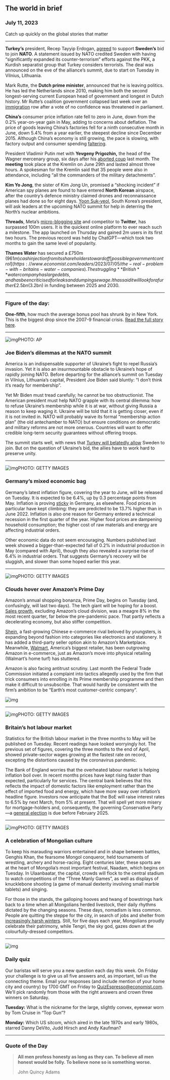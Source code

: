 ## The world in brief

### July 11, 2023

Catch up quickly on the global stories that matter



------



**Turkey’s** president, Recep Tayyip Erdogan, [agreed](https://www.economist.com/europe/2023/07/10/turkey-agrees-to-swedens-nato-membership-as-leaders-gather-in-vilnius) to support **Sweden’s** bid to join **NATO**. A statement issued by NATO credited Sweden with having “significantly expanded its counter-terrorism” efforts against the PKK, a Kurdish separatist group that Turkey considers terrorists. The deal was announced on the eve of the alliance’s summit, due to start on Tuesday in Vilnius, Lithuania.

Mark Rutte, the **Dutch prime minister**, announced that he is leaving politics. He has led the Netherlands since 2010, making him both the second longest-serving current European head of government and longest in Dutch history. Mr Rutte’s coalition government collapsed last week over an [immigration](https://www.economist.com/graphic-detail/2023/06/20/perilous-migrant-crossings-of-the-mediterranean-are-rising) row after a vote of no confidence was threatened in parliament.

**China’s** consumer price inflation rate fell to zero in June, down from the 0.2% year-on-year gain in May, adding to concerns about deflation. The price of goods leaving China’s factories fell for a ninth consecutive month in June, down 5.4% from a year earlier, the steepest decline since December 2015. Although China’s economy is still growing, the pace is slowing, with factory output and consumer spending [faltering](https://www.economist.com/finance-and-economics/2023/06/18/chinas-economy-is-on-course-for-a-double-dip).

President Vladimir Putin met with **Yevgeny Prigozhin,** the head of the Wagner mercenary group, six days after his [aborted coup](https://www.economist.com/leaders/2023/06/29/the-humbling-of-vladimir-putin) last month. The **meeting** took place at the Kremlin on June 29th and lasted almost three hours. A spokesman for the Kremlin said that 35 people were also in attendance, including “all the commanders of the military detachments”.

**Kim Yo Jong**, the sister of Kim Jong Un, promised a “shocking incident” if American spy planes are found to have entered **North Korean** airspace, after the country’s defence ministry claimed drones and reconnaissance planes had done so for eight days. [Yoon Suk-yeol](https://www.economist.com/asia/2023/01/19/why-south-korea-is-talking-about-getting-its-own-nukes), South Korea’s president, will ask leaders at the upcoming NATO summit for help in deterring the North’s nuclear ambitions.

**Threads**, Meta’s [micro-blogging site](https://www.economist.com/business/2023/07/06/a-lego-lovers-guide-to-preparing-for-the-ai-age) and competitor to **Twitter**, has surpassed 100m users. It is the quickest online platform to ever reach such a milestone. The app launched on Thursday and gained 2m users in its first two hours. The previous record was held by ChatGPT—which took two months to gain the same level of popularity.

**Thames Water** has secured a £750m ($961m) cash injection from its shareholders to ward off [possible government control](https://www.economist.com/leaders/2023/07/05/the-real-problem-with-britains-water-companies). The struggling **British** water company has large debts, and has been criticised for leaks and dumping sewage. It has said it will look for a further £2.5bn ($3.2bn) in funding between 2025 and 2030.



------



### Figure of the day: 

**One-fifth**, how much the average bonus pool has shrunk by in New York. This is the biggest drop since the 2007-9 financial crisis. [Read the full story here](https://www.economist.com/finance-and-economics/2023/07/06/how-far-will-wall-street-job-losses-go).



------



![img](https://niceboy.online/insight/public/Espresso/PHOTOS/20230715_dap307.jpg)PHOTO: AP

### Joe Biden’s dilemmas at the NATO summit

America is an indispensable supporter of Ukraine’s fight to repel Russia’s invasion. Yet it is also an insurmountable obstacle to Ukraine’s hope of rapidly joining NATO. Before departing for the alliance’s summit on Tuesday in Vilnius, Lithuania’s capital, President Joe Biden said bluntly: “I don’t think it’s ready for membership”.

Yet Mr Biden must tread carefully; he cannot be too obstructionist. The American president must help NATO grapple with its central dilemma: how to refuse Ukraine’s membership while it is at war, without giving Russia a reason to keep waging it. Ukraine will be told that it is getting closer, even if it is not invited in. NATO will probably waive its formal “membership action plan” (the old antechamber to NATO) but ensure conditions on democratic and military reforms are not more onerous. Countries will want to offer credible long-term security guarantees without offering troops.

The summit starts well, with news that [Turkey will belatedly allow](https://www.economist.com/europe/2023/07/10/turkey-agrees-to-swedens-nato-membership-as-leaders-gather-in-vilnius) Sweden to join. But on the question of Ukraine’s bid, the allies have to work hard to preserve unity.



------



![img](https://niceboy.online/insight/public/Espresso/PHOTOS/20230715_dap308.jpg)PHOTO: GETTY IMAGES

### Germany’s mixed economic bag

Germany’s latest inflation figure, covering the year to June, will be released on Tuesday. It is expected to be 6.4%, up by 0.3 percentage points from May. Inflation is proving [sticky](https://www.economist.com/briefing/2023/06/21/inflation-is-as-corrosive-to-investing-as-it-is-to-the-real-economy) in Germany, as elsewhere. Food prices in particular have kept climbing: they are predicted to be 13.7% higher than in June 2022. Inflation is also one reason for Germany entered a technical recession in the first quarter of the year. Higher food prices are dampening household consumption; the higher cost of raw materials and energy are affecting industrial orders.

Other economic data do not seem encouraging. Numbers published last week showed a bigger-than-expected fall of 0.2% in industrial production in May (compared with April), though they also revealed a surprise rise of 6.4% in industrial orders. That suggests Germany’s recovery will be sluggish, and slower than some hoped earlier this year.



------



![img](https://niceboy.online/insight/public/Espresso/PHOTOS/20230715_dap303.jpg)PHOTO: GETTY IMAGES

### Clouds hover over Amazon’s Prime Day

Amazon’s annual shopping bonanza, Prime Day, begins on Tuesday (and, confusingly, will last two days). The tech giant will be hoping for a boost. [Sales growth](https://www.economist.com/business/2023/01/26/can-amazon-deliver-again), excluding Amazon’s cloud division, was a meagre 8% in the most recent quarter, far below the pre-pandemic pace. That partly reflects a decelerating economy, but also stiffer competition.

[Shein](https://www.economist.com/business/shein-exemplifies-a-new-style-of-chinese-multinational/21805217), a fast-growing Chinese e-commerce rival beloved by youngsters, is expanding beyond fashion into categories like electronics and stationery. It has added a third-party seller option akin to Amazon’s Marketplace. Meanwhile, [Walmart](https://www.economist.com/business/2023/05/02/the-business-trend-that-unites-walmart-and-tiffany-and-co), America’s biggest retailer, has been outgrowing Amazon in e-commerce, just as Amazon’s move into physical retailing (Walmart’s home turf) has stuttered.

Amazon is also facing antitrust scrutiny. Last month the Federal Trade Commission initiated a complaint into tactics allegedly used by the firm that trick consumers into enrolling in its Prime membership programme and then make it difficult to unsubscribe. That would hardly be consistent with the firm’s ambition to be “Earth’s most customer-centric company”.

![img](https://niceboy.online/insight/public/Espresso/PHOTOS/20230715_DAC801.jpg)



------



![img](https://niceboy.online/insight/public/Espresso/PHOTOS/20230715_dap306.jpg)PHOTO: GETTY IMAGES

### Britain’s hot labour market

Statistics for the British labour market in the three months to May will be published on Tuesday. Recent readings have looked worryingly hot. The previous set of figures, covering the three months to the end of April, showed private-sector wages growing at the fastest rate on record, excepting the distortions caused by the coronavirus pandemic.

The Bank of England worries that the overheated labour market is helping inflation boil over. In recent months prices have kept rising faster than expected, particularly for services. The central bank believes that this reflects the impact of domestic factors like employment rather than the effect of imported food and energy, which have more sway over inflation’s headline figure. Investors now anticipate that the BoE will raise interest rates to 6.5% by next March, from 5% at present. That will spell yet more misery for mortgage-holders and, consequently, the governing Conservative Party—a [general election](https://www.economist.com/britain/2023/07/06/labours-cabinet-would-be-britains-most-state-educated-since-1945) is due before February 2025.



------



![img](https://niceboy.online/insight/public/Espresso/PHOTOS/20230715_dap305.jpg)PHOTO: GETTY IMAGES

### A celebration of Mongolian culture

To keep his marauding warriors entertained and in shape between battles, Genghis Khan, the fearsome Mongol conqueror, held tournaments of wrestling, archery and horse-racing. Eight centuries later, these sports are at the heart of Mongolia’s most important festival, Naadam, which begins on Tuesday. In Ulaanbaatar, the capital, crowds will flock to the central stadium to watch competitions of the “Three Manly Games”, as well as displays of knucklebone shooting (a game of manual dexterity involving small marble tablets) and singing.

For those in the stands, the galloping hooves and twang of bowstrings hark back to a time when all Mongolians herded livestock, their daily rhythms dictated by the changing seasons. These days, nomadism is less common. People are quitting the steppe for the city, in search of jobs and shelter from [increasingly harsh winters](https://www.economist.com/graphic-detail/2020/01/25/mongolias-deadly-winters-are-becoming-more-frequent). Still, for five days each year, Mongolians proudly celebrate their patrimony, while Tengri, the sky god, gazes down at the colourfully-dressed competitors.



------



![img](https://niceboy.online/insight/public/Espresso/PHOTOS/EspressoQuiz_53.jpeg)

### Daily quiz

Our baristas will serve you a new question each day this week. On Friday your challenge is to give us all five answers and, as important, tell us the connecting theme. Email your responses (and include mention of your home city and country) by 1700 GMT on Friday to [QuizEspresso@economist.com](https://mail.google.com/mail/?view=cm&fs=1&tf=1&to=QuizEspresso@economist.com). We’ll pick randomly from those with the right answers and crown three winners on Saturday.

**Tuesday:** What is the nickname for the large, slightly convex, eyewear worn by Tom Cruise in “Top Gun”?

**Monday:** Which US sitcom, which aired in the late 1970s and early 1980s, starred Danny DeVito, Judd Hirsch and Andy Kaufman?



------



### Quote of the Day

> **All men profess honesty as long as they can. To believe all men honest would be folly. To believe none so is something worse.**
>
> John Quincy Adams





